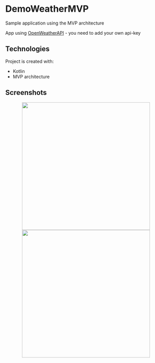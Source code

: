 # DemoWeatherMVP

Sample application using the MVP architecture

App using [OpenWeatherAPI](https://openweathermap.org/api) - you need to add your own api-key


## Technologies
Project is created with:
* Kotlin
* MVP architecture

## Screenshots

<p align="center">
<img src="https://user-images.githubusercontent.com/37914516/108353381-5eb1e400-71e8-11eb-9d95-df94b97e16b5.png" width="400">
<img src="https://user-images.githubusercontent.com/37914516/108353476-79845880-71e8-11eb-940e-e9d7a6be1866.png" width="400">
</p>


